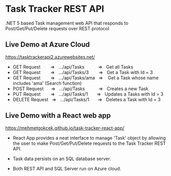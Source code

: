 # Task Tracker REST API
.NET 5 based Task management web API that responds to Post/Get/Put/Delete requests over REST protocol


## Live Demo at Azure Cloud
https://tasktrackerapi2.azurewebsites.net/

- GET Request&nbsp;&nbsp;&nbsp;&nbsp;&nbsp;&nbsp;&nbsp;&nbsp;=>&nbsp;&nbsp;&nbsp;.../api/Tasks &nbsp;&nbsp;&nbsp;&nbsp;&nbsp;&nbsp;&nbsp;&nbsp;&nbsp;&nbsp;=>&nbsp;&nbsp;&nbsp;Get all Tasks
- GET Request&nbsp;&nbsp;&nbsp;&nbsp;&nbsp;&nbsp;&nbsp;&nbsp;=>&nbsp;&nbsp;&nbsp;.../api/Tasks/3 &nbsp;&nbsp;&nbsp;&nbsp;&nbsp;&nbsp;&nbsp;=>&nbsp;&nbsp;&nbsp;Get a Task with Id = 3
- GET Request&nbsp;&nbsp;&nbsp;&nbsp;&nbsp;&nbsp;&nbsp;&nbsp;=>&nbsp;&nbsp;&nbsp;.../api/Tasks/ama &nbsp;&nbsp;=> &nbsp;&nbsp;&nbsp;Get a Task whose name includes 'ama' (Search function)
- POST Request&nbsp;&nbsp;&nbsp;&nbsp;&nbsp;&nbsp;=>&nbsp;&nbsp;&nbsp;.../api/Tasks &nbsp;&nbsp;&nbsp;&nbsp;&nbsp;&nbsp;&nbsp;&nbsp;&nbsp;&nbsp;=>&nbsp;&nbsp;&nbsp;Creates a new Task
- PUT Request&nbsp;&nbsp;&nbsp;&nbsp;&nbsp;&nbsp;&nbsp;&nbsp;=>&nbsp;&nbsp;&nbsp;.../api/Tasks/1 &nbsp; &nbsp;&nbsp;&nbsp;&nbsp;=>&nbsp;&nbsp;&nbsp;Updates a Tasks with Id = 3
- DELETE Request&nbsp;&nbsp;&nbsp;=>&nbsp;&nbsp;&nbsp;.../api/Tasks/1 &nbsp;&nbsp;&nbsp;&nbsp;&nbsp;&nbsp;=>&nbsp;&nbsp;&nbsp;Deletes a Task with Id = 3


## Live Demo with a React web app

https://mehmetgokcek.github.io/task-tracker-react-app/

- React App provides a neat interface to manage 'Task' object by allowing the user to make Post/Get/Put/Delete requests to the Task Tracker REST API.

- Task data persists on an SQL database server.

- Both REST API and SQL Server run on Azure cloud.
